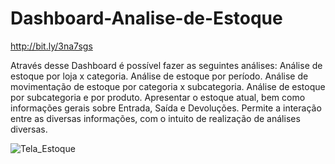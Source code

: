 # Dashboard-Analise-de-Estoque

http://bit.ly/3na7sgs

Através desse Dashboard é possível fazer as seguintes análises:
Análise de estoque por loja x categoria.
Análise de estoque por período.
Análise de movimentação de estoque por categoria x subcategoria.
Análise de estoque por subcategoria e por produto.
Apresentar o estoque atual, bem como informações gerais sobre Entrada, Saída e Devoluções.
Permite a interação entre as diversas informações, com o intuito de realização de análises diversas.

![Tela_Estoque](https://user-images.githubusercontent.com/86014460/226424652-ae1301b0-12b0-47cf-8959-692402607d82.PNG)


